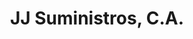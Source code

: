---
title: "JJ Suministros, C.A."
url: /ciudad-guayana-puerto-ordaz/jj-suministros-c-a-calle-ventuari/
shop: mayorista
---